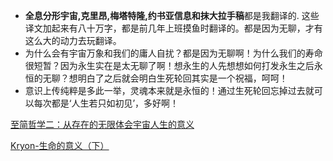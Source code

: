 * **全息分形宇宙,克里昂,梅塔特隆,约书亚信息和抹大拉手稿**都是我翻译的. 这些译文加起来有八十万字，都是前几年上班摸鱼时翻译的。都是因为无聊，才有这么大的动力去玩翻译。
* 为什么会有宇宙万象和我们的庸人自扰？都是因为无聊啊！为什么我们的寿命很短暂？因为永生实在是太无聊了啊！想永生的人先想想如何打发永生之后永恒的无聊？想明白了之后就会明白生死轮回其实是一个祝福，呵呵！
* 意识上传纯粹是多此一举，灵魂本来就是永恒的！通过生死轮回忘掉过去就可以每次都是‘人生若只如初见’，多好啊！

[至简哲学二：从存在的无限体会宇宙人生的意义](https://www.bilibili.com/video/BV1gy4y1577x)  

[Kryon-生命的意义（下）](https://mp.weixin.qq.com/s/FxWv75OLyEfjNS0IYcvCtA)

